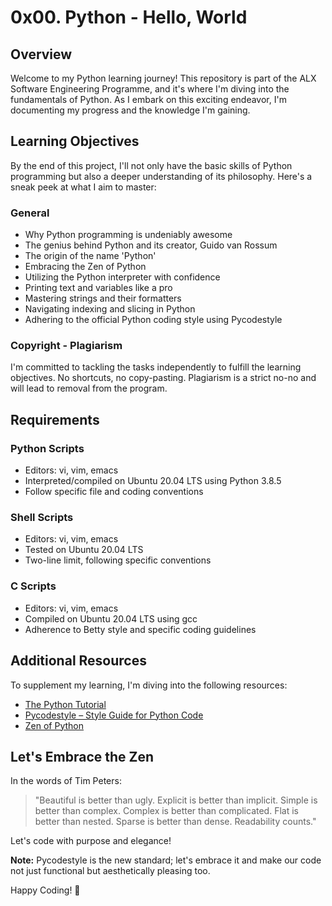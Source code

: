 # 0x00. Python - Hello, World

## Overview
Welcome to my Python learning journey! This repository is part of the ALX Software Engineering Programme, and it's where I'm diving into the fundamentals of Python. As I embark on this exciting endeavor, I'm documenting my progress and the knowledge I'm gaining.

## Learning Objectives
By the end of this project, I'll not only have the basic skills of Python programming but also a deeper understanding of its philosophy. Here's a sneak peek at what I aim to master:

### General
- Why Python programming is undeniably awesome
- The genius behind Python and its creator, Guido van Rossum
- The origin of the name 'Python'
- Embracing the Zen of Python
- Utilizing the Python interpreter with confidence
- Printing text and variables like a pro
- Mastering strings and their formatters
- Navigating indexing and slicing in Python
- Adhering to the official Python coding style using Pycodestyle

### Copyright - Plagiarism
I'm committed to tackling the tasks independently to fulfill the learning objectives. No shortcuts, no copy-pasting. Plagiarism is a strict no-no and will lead to removal from the program.

## Requirements
### Python Scripts
- Editors: vi, vim, emacs
- Interpreted/compiled on Ubuntu 20.04 LTS using Python 3.8.5
- Follow specific file and coding conventions

### Shell Scripts
- Editors: vi, vim, emacs
- Tested on Ubuntu 20.04 LTS
- Two-line limit, following specific conventions

### C Scripts
- Editors: vi, vim, emacs
- Compiled on Ubuntu 20.04 LTS using gcc
- Adherence to Betty style and specific coding guidelines

## Additional Resources
To supplement my learning, I'm diving into the following resources:
- [The Python Tutorial](https://docs.python.org/3/tutorial/)
- [Pycodestyle – Style Guide for Python Code](https://pycodestyle.pycqa.org/en/latest/)
- [Zen of Python](https://www.python.org/dev/peps/pep-0020/)

## Let's Embrace the Zen
In the words of Tim Peters:

> "Beautiful is better than ugly.
> Explicit is better than implicit.
> Simple is better than complex.
> Complex is better than complicated.
> Flat is better than nested.
> Sparse is better than dense.
> Readability counts."

Let's code with purpose and elegance!

**Note:** Pycodestyle is the new standard; let's embrace it and make our code not just functional but aesthetically pleasing too.

Happy Coding! 🚀
